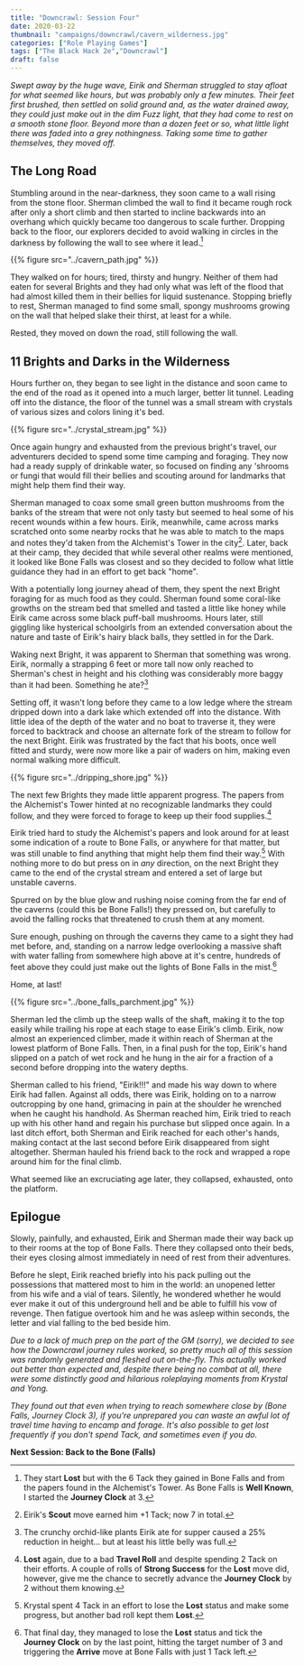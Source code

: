 ```yaml
---
title: "Downcrawl: Session Four"
date: 2020-03-22
thumbnail: "campaigns/downcrawl/cavern_wilderness.jpg"
categories: ["Role Playing Games"]
tags: ["The Black Hack 2e","Downcrawl"]
draft: false
---
```


_Swept away by the huge wave, Eirik and Sherman struggled to stay afloat for what seemed like hours, but was probably only a few minutes. Their feet first brushed, then settled on solid ground and, as the water drained away, they could just make out in the dim Fuzz light, that they had come to rest on a smooth stone floor. Beyond more than a dozen feet or so, what little light there was faded into a grey nothingness. Taking some time to gather themselves, they moved off._

## The Long Road

Stumbling around in the near-darkness, they soon came to a wall rising from the stone floor. Sherman climbed the wall to find it became rough rock after only a short climb and then started to incline backwards into an overhang which quickly became too dangerous to scale further. Dropping back to the floor, our explorers decided to avoid walking in circles in the darkness by following the wall to see where it lead.[^1]

{{% figure src="../cavern_path.jpg" %}}

They walked on for hours; tired, thirsty and hungry. Neither of them had eaten for several Brights and they had only what was left of the flood that had almost killed them in their bellies for liquid sustenance. Stopping briefly to rest, Sherman managed to find some small, spongy mushrooms growing on the wall that helped slake their thirst, at least for a while.

Rested, they moved on down the road, still following the wall.

## 11 Brights and Darks in the Wilderness

Hours further on, they began to see light in the distance and soon came to the end of the road as it opened into a much larger, better lit tunnel. Leading off into the distance, the floor of the tunnel was a small stream with crystals of various sizes and colors lining it's bed.

{{% figure src="../crystal_stream.jpg" %}}

Once again hungry and exhausted from the previous bright's travel, our adventurers decided to spend some time camping and foraging. They now had a ready supply of drinkable water, so focused on finding any 'shrooms or fungi that would fill their bellies and scouting around for landmarks that might help them find their way.

Sherman managed to coax some small green button mushrooms from the banks of the stream that were not only tasty but seemed to heal some of his recent wounds within a few hours. Eirik, meanwhile, came across marks scratched onto some nearby rocks that he was able to match to the maps and notes they'd taken from the Alchemist's Tower in the city[^2]. Later, back at their camp, they decided that while several other realms were mentioned, it looked like Bone Falls was closest and so they decided to follow what little guidance they had in an effort to get back "home".

With a potentially long journey ahead of them, they spent the next Bright foraging for as much food as they could. Sherman found some coral-like growths on the stream bed that smelled and tasted a little like honey while Eirik came across some black puff-ball mushrooms. Hours later, still giggling like hysterical schoolgirls from an extended conversation about the nature and taste of Eirik's hairy black balls, they settled in for the Dark.

Waking next Bright, it was apparent to Sherman that something was wrong. Eirik, normally a strapping 6 feet or more tall now only reached to Sherman's chest in height and his clothing was considerably more baggy than it had been. Something he ate?[^3]

Setting off, it wasn't long before they came to a low ledge where the stream dripped down into a dark lake which extended off into the distance. With little idea of the depth of the water and no boat to traverse it, they were forced to backtrack and choose an alternate fork of the stream to follow for the next Bright. Eirik was frustrated by the fact that his boots, once well fitted and sturdy, were now more like a pair of waders on him, making even normal walking more difficult.

{{% figure src="../dripping_shore.jpg" %}}

The next few Brights they made little apparent progress. The papers from the Alchemist's Tower hinted at no recognizable landmarks they could follow, and they were forced to forage to keep up their food supplies.[^4]

Eirik tried hard to study the Alchemist's papers and look around for at least some indication of a route to Bone Falls, or anywhere for that matter, but was still unable to find anything that might help them find their way.[^5] With nothing more to do but press on in *any* direction, on the next Bright they came to the end of the crystal stream and entered a set of large but unstable caverns.

Spurred on by the blue glow and rushing noise coming from the far end of the caverns (could this be Bone Falls!) they pressed on, but carefully to avoid  the falling rocks that threatened to crush them at any moment.

Sure enough, pushing on through the caverns they came to a sight they had met before, and, standing on a narrow ledge overlooking a massive shaft with water falling from somewhere high above at it's centre, hundreds of feet above they could just make out the lights of Bone Falls in the mist.[^6]

Home, at last!

{{% figure src="../bone_falls_parchment.jpg" %}}

Sherman led the climb up the steep walls of the shaft, making it to the top easily while trailing his rope at each stage to ease Eirik's climb. Eirik, now almost an experienced climber, made it within reach of Sherman at the lowest platform of Bone Falls. Then, in a final push for the top, Eirik's hand slipped on a patch of wet rock and he hung in the air for a fraction of a second before dropping into the watery depths. 

Sherman called to his friend, "Eirik!!!" and made his way down to where Eirik had fallen. Against all odds, there was Eirik, holding on to a narrow outcropping by one hand, grimacing in pain at the shoulder he wrenched when he caught his handhold. As Sherman reached him, Eirik tried to reach up with his other hand and regain his purchase but slipped once again. In a last ditch effort, both Sherman and Eirik reached for each other's hands, making contact at the last second before Eirik disappeared from sight altogether. Sherman hauled his friend back to the rock and wrapped a rope around him for the final climb.

What seemed like an excruciating age later, they collapsed, exhausted, onto the platform. 

## Epilogue

Slowly, painfully, and exhausted, Eirik and Sherman made their way back up to their rooms at the top of Bone Falls. There they collapsed onto their beds, their eyes closing almost immediately in need of rest from their adventures.

Before he slept, Eirik reached briefly into his pack pulling out the possessions that mattered most to him in the world: an unopened letter from his wife and a vial of tears. Silently, he wondered whether he would ever make it out of this underground hell and be able to fulfill his vow of revenge. Then fatigue overtook him and he was asleep within seconds, the letter and vial falling to the bed beside him.

_Due to a lack of much prep on the part of the GM (sorry), we decided to see how the Downcrawl journey rules worked, so pretty much all of this session was randomly generated and fleshed out on-the-fly. This actually worked out better than expected and, despite there being no combat at all, there were some distinctly good and hilarious roleplaying moments from Krystal and Yong._

_They found out that even when trying to reach somewhere close by (Bone Falls, Journey Clock 3), if you're unprepared you can waste an awful lot of travel time having to encamp and forage. It's also possible to get lost frequently if you don't spend Tack, and sometimes even if you do._

**Next Session: Back to the Bone (Falls)**

[^1]: They start **Lost** but with the 6 Tack they gained in Bone Falls and from the papers found in the Alchemist's Tower. As Bone Falls is **Well Known**, I started the **Journey Clock** at 3.

[^2]: Eirik's **Scout** move earned him +1 Tack; now 7 in total.

[^3]: The crunchy orchid-like plants Eirik ate for supper caused a 25% reduction in height... but at least his little belly was full.

[^4]: **Lost** again, due to a bad **Travel Roll** and despite spending 2 Tack on their efforts. A couple of rolls of **Strong Success** for the **Lost** move did, however, give me the chance to secretly advance the **Journey Clock** by 2 without them knowing.

[^5]: Krystal spent 4 Tack in an effort to lose the **Lost** status and make some progress, but another bad roll kept them **Lost**.

[^6]: That final day, they managed to lose the **Lost** status and tick the **Journey Clock** on by the last point, hitting the target number of 3 and triggering the **Arrive** move at Bone Falls with just 1 Tack left.